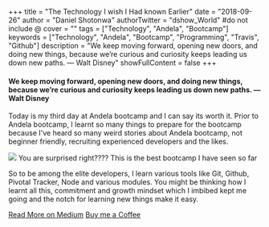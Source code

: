 +++
title = "The Technology I wish I Had known Earlier"
date = "2018-09-26"
author = "Daniel Shotonwa"
authorTwitter = "dshow_World" #do not include @
cover = ""
tags = ["Technology", "Andela", "Bootcamp"]
keywords = ["Technology", "Andela", "Bootcamp", "Programming", "Travis", "Github"]
description = "We keep moving forward, opening new doors, and doing new things, because we’re curious and curiosity keeps leading us down new paths. — Walt Disney"
showFullContent = false
+++

#### We keep moving forward, opening new doors, and doing new things, because we’re curious and curiosity keeps leading us down new paths. — Walt Disney

Today is my third day at Andela bootcamp and I can say its worth it. Prior to Andela bootcamp, I learnt so many things to prepare for the bootcamp because I've heard so many weird stories about Andela bootcamp, not beginner friendly, recruiting experienced developers and the likes.

![](https://miro.medium.com/max/450/1*OUmooVP1AloRLyQpkhPS1w.jpeg)
You are surprised right???? This is the best bootcamp I have seen so far

So to be among the elite developers, I learn various tools like Git, Github, Pivotal Tracker, Node and various modules. You might be thinking how I learnt all this, commitment and growth mindset which I imbibed kept me going and the notch for learning new things make it easy.

[Read More on Medium](https://medium.com/@danielshotonwa53/the-technology-i-wish-i-could-have-known-earlier-aa0446f16995)
[Buy me a Coffee](https://www.buymeacoffee.com/danielshow)
